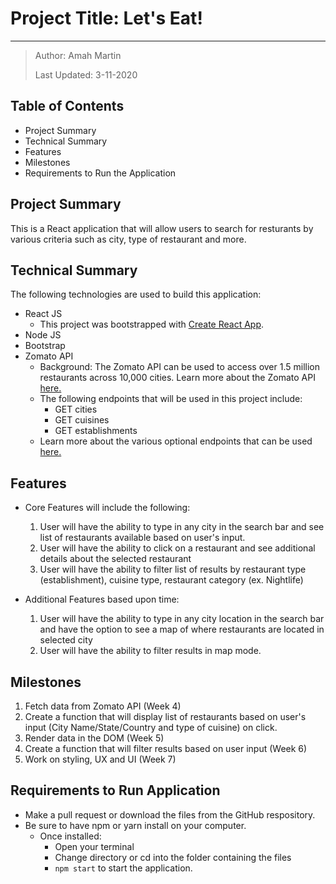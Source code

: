 # Project Title: Let's Eat\!

***

> Author: Amah Martin
>
> Last Updated: 3-11-2020

## Table of Contents

* Project Summary
* Technical Summary
* Features
* Milestones
* Requirements to Run the Application

## Project Summary

This is a React application that will allow users to search for resturants by various criteria such as city, type of restaurant and more.

## Technical Summary

The following technologies are used to build this application:

* React JS
  * This project was bootstrapped with [Create React App](https://github.com/facebook/create*react*app).
* Node JS
* Bootstrap
* Zomato API
  * Background: The Zomato API can be used to access over 1.5 million restaurants across 10,000 cities. Learn more about the Zomato API [here.](https://developers.zomato.com/)
  * The following endpoints that will be used in this project include:
    * GET cities
    * GET cuisines
    * GET establishments
  * Learn more about the various optional endpoints that can be used [here.](https://developers.zomato.com/documentation)

## Features

* Core Features will include the following\:
    1. User will have the ability to type in any city in the search bar and see list of restaurants available based on user's input. 
    2. User will have the ability to click on a restaurant and see additional details about the selected restaurant 
    3. User will have the ability to filter list of results by restaurant type (establishment), cuisine type, restaurant category (ex. Nightlife)

* Additional Features based upon time\:
    1. User will have the ability to type in any city location in the search bar and have the option to see a map of where restaurants are located in selected city 
    2. User will have the ability to filter results in map mode.

## Milestones

1. Fetch data from Zomato API (Week 4)
2. Create a function that will display list of restaurants based on user's input (City Name/State/Country and type of cuisine) on click.
3. Render data in the DOM (Week 5)
4. Create a function that will filter results based on user input (Week 6)
5. Work on styling, UX and UI (Week 7)

## Requirements to Run Application

* Make a pull request or download the files from the GitHub respository.
* Be sure to have npm or yarn install on your computer.
  * Once installed\:
    * Open your terminal 
    * Change directory or cd into the folder containing the files 
    * `npm start` to start the application.
